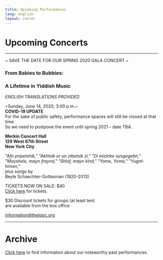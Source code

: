 ```yaml
---
title: Upcoming Performances
lang: english
layout: center
---
```


# Upcoming Concerts
  
_____
~ SAVE THE DATE FOR OUR SPRING 2020 GALA CONCERT ~


### From Babies to Bubbies:
### A Lifetime in Yiddish Music

*ENGLISH TRANSLATIONS PROVIDED*

~Sunday, June 14, 2020, 3:00 p.m.~   
**COVID-19 UPDATE**  
For the sake of public safety, performance spaces will still be closed at that time.  
So we need to postpone the event until spring 2021 – date TBA.

**Merkin Concert Hall  
129 West 67th Street  
New York City**

*"Afn pripetshik," "Akhtsik er un zibetsik zi," "Di mizinke oysgegebn,"    
"Moyshele, mayn fraynd," "Shlof, mayn kind," "Yome, Yome," "Yugnt-himen,"*  
plus songs by   
Beyle Schaechter-Gottesman (1920-2013)  

TICKETS NOW ON SALE: $40  
[Click here](https://www.kaufmanmusiccenter.org/mch/event/from-babies-to-bubbies-a-lifetime-in-yiddish-song/) for tickets.

$30 Discount tickets for groups (at least ten)  
are available from the box office

[information@thejppc.org](mailto:information@thejppc.org)

_____

# Archive

[Click here](concerts_archive.html) to find information about our noteworthy past performances.
